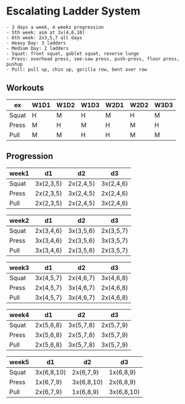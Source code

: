 # Escalating Ladder System

```
- 3 days a week, 4 weeks progression
- 5th week: aim at 3x(4,6,10)
- 6th week: 2x3,5,7 all days
- Heavy Day: 3 ladders
- Medium Day: 2 ladders
- Squat: front squat, goblet squat, reverse lunge
- Press: overhead press, see-saw press, push-press, floor press, pushup
- Pull: pull up, chin up, gorilla row, bent over row
```

## Workouts

ex | W1D1 | W1D2 | W1D3 | W2D1 | W2D2 | W3D3
--- | --- | --- | --- | --- | --- | ---
Squat | H | M | H | M | H | M
Press | M | H | M | H | M | H
Pull  | M | M | H | H | M | M

## Progression

week1 | d1 | d2 | d3
--- | --- | --- | ---
Squat | 3x(2,3,5) | 2x(2,4,5) | 3x(2,4,6)
Press | 2x(2,3,5) | 3x(2,4,5) | 2x(2,4,6)
Pull  | 2x(2,3,5) | 2x(2,4,5) | 3x(2,4,6)

week2 | d1 | d2 | d3
--- | --- | --- | ---
Squat | 2x(3,4,6) | 3x(3,5,6) | 2x(3,5,7)
Press | 3x(3,4,6) | 2x(3,5,6) | 3x(3,5,7)
Pull  | 3x(3,4,6) | 2x(3,5,6) | 2x(3,5,7)

week3 | d1 | d2 | d3
--- | --- | --- | ---
Squat | 3x(4,5,7) | 2x(4,6,7) | 3x(4,6,8)
Press | 2x(4,5,7) | 3x(4,6,7) | 2x(4,6,8)
Pull  | 3x(4,5,7) | 3x(4,6,7) | 2x(4,6,8)

week4 | d1 | d2 | d3
--- | --- | --- | ---
Squat | 2x(5,6,8) | 3x(5,7,8) | 2x(5,7,9)
Press | 3x(5,6,8) | 2x(5,7,8) | 3x(5,7,9)
Pull  | 2x(5,6,8) | 3x(5,7,8) | 3x(5,7,9)

week5 | d1 | d2 | d3
--- | --- | --- | ---
Squat | 3x(6,8,10) | 2x(6,7,9) | 1x(6,8,9)
Press | 1x(6,7,9) | 3x(6,8,10) | 2x(6,8,9)
Pull  | 2x(6,7,9) | 1x(6,8,9) | 3x(6,8,10)
